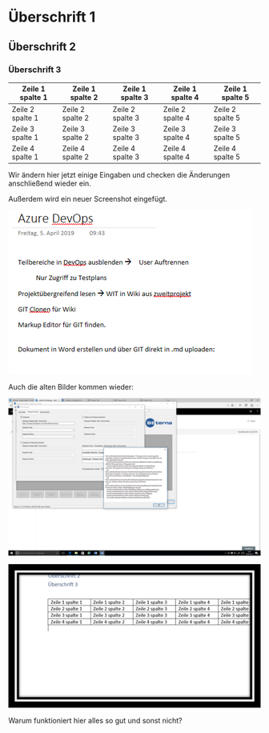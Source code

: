 Überschrift 1
=============

Überschrift 2
-------------

### Überschrift 3

| Zeile 1 spalte 1 | Zeile 1 spalte 2 | Zeile 1 spalte 3 | Zeile 1 spalte 4 | Zeile 1 spalte 5 |
|------------------|------------------|------------------|------------------|------------------|
| Zeile 2 spalte 1 | Zeile 2 spalte 2 | Zeile 2 spalte 3 | Zeile 2 spalte 4 | Zeile 2 spalte 5 |
| Zeile 3 spalte 1 | Zeile 3 spalte 2 | Zeile 3 spalte 3 | Zeile 3 spalte 4 | Zeile 3 spalte 5 |
| Zeile 4 spalte 1 | Zeile 4 spalte 2 | Zeile 4 spalte 3 | Zeile 4 spalte 4 | Zeile 4 spalte 5 |

Wir ändern hier jetzt einige Eingaben und checken die Änderungen anschließend
wieder ein.

Außerdem wird ein neuer Screenshot eingefügt.

![](media/3870892a17eb0cd9ec00d5101532130f.png)

Auch die alten Bilder kommen wieder:

![](media/1722f4e7892225d8c54e2d6c65f766a2.png)

![](media/e9b69163b922e9ad235e8aec32da7a6b.png)

Warum funktioniert hier alles so gut und sonst nicht?
